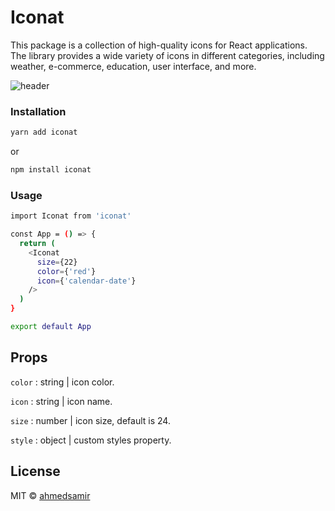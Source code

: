 # Iconat

This package is a collection of high-quality icons for React applications. The library provides a wide variety of icons in different categories, including weather, e-commerce, education, user interface, and more.

![header](https://i.ibb.co/VH5C7FY/header.png)

### Installation

```bash
yarn add iconat
```

or

```bash
npm install iconat
```



### Usage

```bash
import Iconat from 'iconat'

const App = () => {
  return (
    <Iconat
      size={22}
      color={'red'}
      icon={'calendar-date'}
    />
  )
}

export default App
```



## Props

`color` : string | icon color.

`icon` : string | icon name.

`size` : number | icon size, default is 24.

`style` : object | custom styles property.



## License

MIT © [ahmedsamir](https://github.com/ahmedsamirdev)